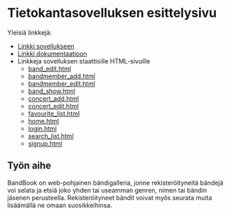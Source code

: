 # Tietokantasovelluksen esittelysivu

Yleisiä linkkejä:

* [Linkki sovellukseen](https://lmelkas.users.cs.helsinki.fi/bandbook)
* [Linkki dokumentaatioon](doc/dokumentaatio.pdf)
* Linkkeja sovelluksen staattisille HTML-sivuille
  * [band_edit.html](https://lmelkas.users.cs.helsinki.fi/bandbook/band_edit)
  * [bandmember_add.html](https://lmelkas.users.cs.helsinki.fi/bandbook/bandmember_add)
  * [bandmember_edit.html](https://lmelkas.users.cs.helsinki.fi/bandbook/bandmember_edit)
  * [band_show.html](https://lmelkas.users.cs.helsinki.fi/bandbook/band)
  * [concert_add.html](https://lmelkas.users.cs.helsinki.fi/bandbook/concert_add)
  * [concert_edit.html](https://lmelkas.users.cs.helsinki.fi/bandbook/concert_edit)
  * [favourite_list.html](https://lmelkas.users.cs.helsinki.fi/bandbook/favourites)
  * [home.html](https://lmelkas.users.cs.helsinki.fi/bandbook/home)
  * [login.html](https://lmelkas.users.cs.helsinki.fi/bandbook/login)
  * [search_list.html](https://lmelkas.users.cs.helsinki.fi/bandbook/search)
  * [signup.html](https://lmelkas.users.cs.helsinki.fi/bandbook/signup)

## Työn aihe

BandBook on web-pohjainen bändigalleria, jonne rekisteröityneitä bändejä voi selata ja etsiä joko yhden tai useamman genren, nimen tai bändin jäsenen perusteella. Rekisteröityneet bändit voivat myös seurata muita lisäämällä ne omaan suosikkeihinsa. 
